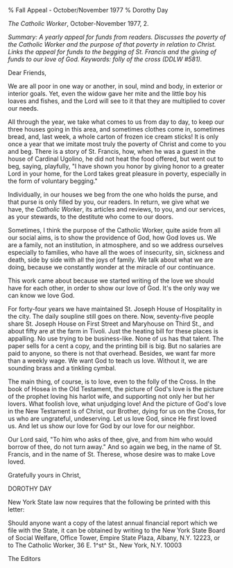 % Fall Appeal - October/November 1977
% Dorothy Day

*The Catholic Worker*, October-November 1977, 2.

*Summary: A yearly appeal for funds from readers. Discusses the poverty
of the Catholic Worker and the purpose of that poverty in relation to
Christ. Links the appeal for funds to the begging of St. Francis and the
giving of funds to our love of God. Keywords: folly of the cross (DDLW
\#581).*

Dear Friends,

We are all poor in one way or another, in soul, mind and body, in
exterior or interior goals. Yet, even the widow gave her mite and the
little boy his loaves and fishes, and the Lord will see to it that they
are multiplied to cover our needs.

All through the year, we take what comes to us from day to day, to keep
our three houses going in this area, and sometimes clothes come in,
sometimes bread, and, last week, a whole carton of frozen ice cream
sticks! It is only once a year that we imitate most truly the poverty of
Christ and come to you and beg. There is a story of St. Francis, how,
when he was a guest in the house of Cardinal Ugolino, he did not heat
the food offered, but went out to beg, saying, playfully, "I have shown
you honor by giving honor to a greater Lord in your home, for the Lord
takes great pleasure in poverty, especially in the form of voluntary
begging."

Individually, in our houses we beg from the one who holds the purse, and
that purse is only filled by you, our readers. In return, we give what
we have, the *Catholic Worker*, its articles and reviews, to you, and
our services, as your stewards, to the destitute who come to our doors.

Sometimes, I think the purpose of the Catholic Worker, quite aside from
all our social aims, is to show the providence of God, how God loves us.
We are a family, not an institution, in atmosphere, and so we address
ourselves especially to families, who have all the woes of insecurity,
sin, sickness and death, side by side with all the joys of family. We
talk about what we are doing, because we constantly wonder at the
miracle of our continuance.

This work came about because we started writing of the love we should
have for each other, in order to show our love of God. It's the only way
we can know we love God.

For forty-four years we have maintained St. Joseph House of Hospitality
in the city. The daily soupline still goes on there. Now, seventy-five
people share St. Joseph House on First Street and Maryhouse on Third
St., and about fifty are at the farm in Tivoli. Just the heating bill
for these places is appalling. No use trying to be business-like. None
of us has that talent. The paper sells for a cent a copy, and the
printing bill is big. But no salaries are paid to anyone, so there is
not that overhead. Besides, we want far more than a weekly wage. We want
God to teach us love. Without it, we are sounding brass and a tinkling
cymbal.

The main thing, of course, is to love, even to the folly of the Cross.
In the book of Hosea in the Old Testament, the picture of God's love is
the picture of the prophet loving his harlot wife, and supporting not
only her but her lovers. What foolish love, what unjudging love! And the
picture of God's love in the New Testament is of Christ, our Brother,
dying for us on the Cross, for us who are ungrateful, undeserving. Let
us love God, since He first loved us. And let us show our love for God
by our love for our neighbor.

Our Lord said, "To him who asks of thee, give, and from him who would
borrow of thee, do not turn away." And so again we beg, in the name of
St. Francis, and in the name of St. Therese, whose desire was to make
Love loved.

Gratefully yours in Christ,

DOROTHY DAY

New York State law now requires that the following be printed with this
letter:

Should anyone want a copy of the latest annual financial report which we
file with the State, it can be obtained by writing to the New York State
Board of Social Welfare, Office Tower, Empire State Plaza, Albany, N.Y.
12223, or to The Catholic Worker, 36 E. 1^st^ St., New York, N.Y. 10003

The Editors
